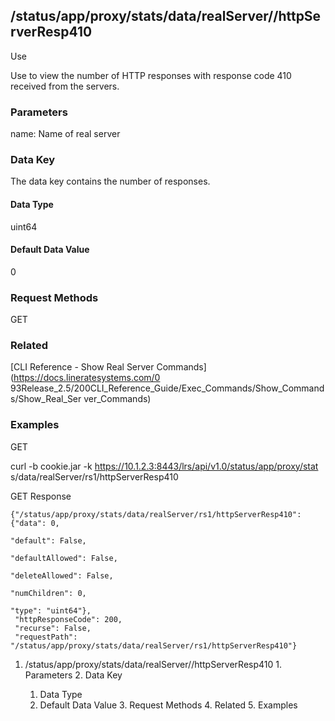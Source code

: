 ## /status/app/proxy/stats/data/realServer/<name>/httpServerResp410

Use

Use to view the number of HTTP responses with response code 410 received from
the servers.

### Parameters

name: Name of real server

### Data Key

The data key contains the number of responses.

#### Data Type

uint64

#### Default Data Value

0

### Request Methods

GET

### Related

[CLI Reference - Show Real Server Commands](https://docs.lineratesystems.com/0
93Release_2.5/200CLI_Reference_Guide/Exec_Commands/Show_Commands/Show_Real_Ser
ver_Commands)

### Examples

GET

curl -b cookie.jar -k https://10.1.2.3:8443/lrs/api/v1.0/status/app/proxy/stat
s/data/realServer/rs1/httpServerResp410

GET Response

    
    {"/status/app/proxy/stats/data/realServer/rs1/httpServerResp410": {"data": 0,
                                                                             "default": False,
                                                                             "defaultAllowed": False,
                                                                             "deleteAllowed": False,
                                                                             "numChildren": 0,
                                                                             "type": "uint64"},
     "httpResponseCode": 200,
     "recurse": False,
     "requestPath": "/status/app/proxy/stats/data/realServer/rs1/httpServerResp410"}
    

  1. /status/app/proxy/stats/data/realServer/<name>/httpServerResp410
    1. Parameters
    2. Data Key
      1. Data Type
      2. Default Data Value
    3. Request Methods
    4. Related
    5. Examples

